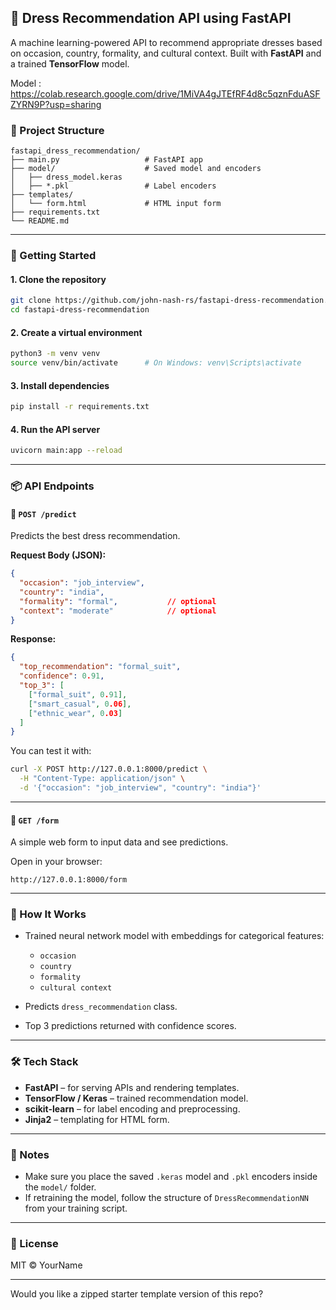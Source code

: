 ## 🧥 Dress Recommendation API using FastAPI

A machine learning-powered API to recommend appropriate dresses based on occasion, country, formality, and cultural context. Built with **FastAPI** and a trained **TensorFlow** model.

Model : https://colab.research.google.com/drive/1MiVA4gJTEfRF4d8c5qznFduASFZYRN9P?usp=sharing

### 📁 Project Structure

```
fastapi_dress_recommendation/
├── main.py                   # FastAPI app
├── model/                    # Saved model and encoders
│   ├── dress_model.keras
│   ├── *.pkl                 # Label encoders
├── templates/
│   └── form.html             # HTML input form
├── requirements.txt
└── README.md
```

---

### 🚀 Getting Started

#### 1. Clone the repository

```bash
git clone https://github.com/john-nash-rs/fastapi-dress-recommendation.git
cd fastapi-dress-recommendation
```

#### 2. Create a virtual environment

```bash
python3 -m venv venv
source venv/bin/activate      # On Windows: venv\Scripts\activate
```

#### 3. Install dependencies

```bash
pip install -r requirements.txt
```

#### 4. Run the API server

```bash
uvicorn main:app --reload
```

---

### 📦 API Endpoints

#### 🔹 `POST /predict`

Predicts the best dress recommendation.

**Request Body (JSON):**

```json
{
  "occasion": "job_interview",
  "country": "india",
  "formality": "formal",           // optional
  "context": "moderate"            // optional
}
```

**Response:**

```json
{
  "top_recommendation": "formal_suit",
  "confidence": 0.91,
  "top_3": [
    ["formal_suit", 0.91],
    ["smart_casual", 0.06],
    ["ethnic_wear", 0.03]
  ]
}
```

You can test it with:

```bash
curl -X POST http://127.0.0.1:8000/predict \
  -H "Content-Type: application/json" \
  -d '{"occasion": "job_interview", "country": "india"}'
```

---

#### 🔹 `GET /form`

A simple web form to input data and see predictions.

Open in your browser:

```
http://127.0.0.1:8000/form
```

---

### 🧠 How It Works

* Trained neural network model with embeddings for categorical features:

  * `occasion`
  * `country`
  * `formality`
  * `cultural context`
* Predicts `dress_recommendation` class.
* Top 3 predictions returned with confidence scores.

---

### 🛠 Tech Stack

* **FastAPI** – for serving APIs and rendering templates.
* **TensorFlow / Keras** – trained recommendation model.
* **scikit-learn** – for label encoding and preprocessing.
* **Jinja2** – templating for HTML form.

---

### 📌 Notes

* Make sure you place the saved `.keras` model and `.pkl` encoders inside the `model/` folder.
* If retraining the model, follow the structure of `DressRecommendationNN` from your training script.

---

### 📄 License

MIT © YourName

---

Would you like a zipped starter template version of this repo?
